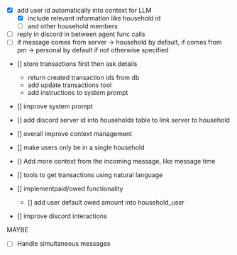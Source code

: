 - [x] add user id automatically into context for LLM
  - [x] include relevant information like household id
  - [ ] and other household members
- [ ] reply in discord in between agent func calls
- [ ] if message comes from server -> household by default, if comes from pm -> personal by default if not otherwise specified
- [] store transactions first then ask details
  - return created transaction ids from db
  - add update transactions tool
  - add instructions to system prompt
- [] improve system prompt
- [] add discord server id into households table to link server to household
- [] overall improve context management
- [] make users only be in a single household
- [] Add more context from the incoming message, like message time

- [] tools to get transactions using natural language
- [] implementpaid/owed functionality
  - [] add user default owed amount into household_user
- [] improve discord interactions


MAYBE
- [ ] Handle simultaneous messages 